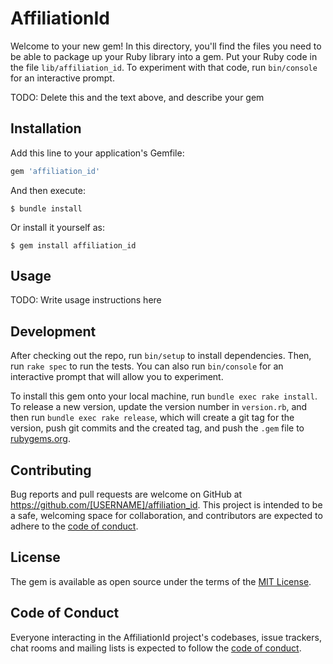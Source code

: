 # AffiliationId

Welcome to your new gem! In this directory, you'll find the files you need to be able to package up your Ruby library into a gem. Put your Ruby code in the file `lib/affiliation_id`. To experiment with that code, run `bin/console` for an interactive prompt.

TODO: Delete this and the text above, and describe your gem

## Installation

Add this line to your application's Gemfile:

```ruby
gem 'affiliation_id'
```

And then execute:

    $ bundle install

Or install it yourself as:

    $ gem install affiliation_id

## Usage

TODO: Write usage instructions here

## Development

After checking out the repo, run `bin/setup` to install dependencies. Then, run `rake spec` to run the tests. You can also run `bin/console` for an interactive prompt that will allow you to experiment.

To install this gem onto your local machine, run `bundle exec rake install`. To release a new version, update the version number in `version.rb`, and then run `bundle exec rake release`, which will create a git tag for the version, push git commits and the created tag, and push the `.gem` file to [rubygems.org](https://rubygems.org).

## Contributing

Bug reports and pull requests are welcome on GitHub at https://github.com/[USERNAME]/affiliation_id. This project is intended to be a safe, welcoming space for collaboration, and contributors are expected to adhere to the [code of conduct](https://github.com/[USERNAME]/affiliation_id/blob/main/CODE_OF_CONDUCT.md).

## License

The gem is available as open source under the terms of the [MIT License](https://opensource.org/licenses/MIT).

## Code of Conduct

Everyone interacting in the AffiliationId project's codebases, issue trackers, chat rooms and mailing lists is expected to follow the [code of conduct](https://github.com/[USERNAME]/affiliation_id/blob/main/CODE_OF_CONDUCT.md).
